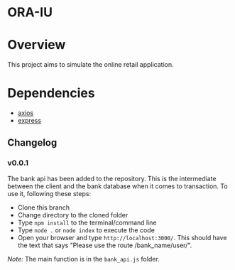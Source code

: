 # ORA-IU

# Overview
This project aims to simulate the online retail application.

# Dependencies
* [axios](https://github.com/axios/axios)
* [express](https://expressjs.com/en/4x/api.html)

## Changelog
### v0.0.1
The bank api has been added to the repository. This is the intermediate between the client and the bank database when it comes to transaction. To use it, following these steps:
* Clone this branch 
* Change directory to the cloned folder
* Type ``npm install`` to the terminal/command line
* Type ``node .`` or ``node index`` to execute the code
* Open your browser and type ``http://localhost:3000/``. This should have the text that says "Please use the route /bank_name/user/".

*Note:* The main function is in the ``bank_api.js`` folder. 
